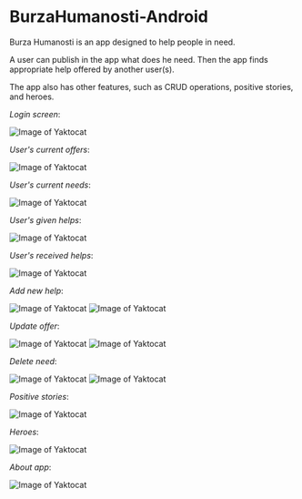 # BurzaHumanosti-Android
Burza Humanosti is an app designed to help people in need. 

A user can publish in the app what does he need. Then the app finds appropriate help offered by another user(s). 

The app also has other features, such as CRUD operations, positive stories, and heroes.

_Login screen_:

![Image of Yaktocat](https://github.com/akire01/BurzaHumanosti-Android/blob/master/screenshots/prijava2.PNG)        
                                                                                                        
_User's current offers_:

![Image of Yaktocat](https://github.com/akire01/BurzaHumanosti-Android/blob/master/screenshots/mojePonude.PNG)

_User's current needs_:

![Image of Yaktocat](https://github.com/akire01/BurzaHumanosti-Android/blob/master/screenshots/mojePotranje.PNG)

_User's given helps_:

![Image of Yaktocat](https://github.com/akire01/BurzaHumanosti-Android/blob/master/screenshots/prona%C4%91enePonude.PNG)

_User's received helps_:

![Image of Yaktocat](https://github.com/akire01/BurzaHumanosti-Android/blob/master/screenshots/prona%C4%91enePotraznje.PNG)

_Add new help_:

![Image of Yaktocat](https://github.com/akire01/BurzaHumanosti-Android/blob/master/screenshots/novaPonuda1.PNG)           ![Image of Yaktocat](https://github.com/akire01/BurzaHumanosti-Android/blob/master/screenshots/novaPonuda2.PNG)

_Update offer_:

![Image of Yaktocat](https://github.com/akire01/BurzaHumanosti-Android/blob/master/screenshots/detaljiPonude1.PNG)        ![Image of Yaktocat](https://github.com/akire01/BurzaHumanosti-Android/blob/master/screenshots/detaljiPonude2.PNG) 

_Delete need_:

![Image of Yaktocat](https://github.com/akire01/BurzaHumanosti-Android/blob/master/screenshots/brisanje1.PNG)             ![Image of Yaktocat](https://github.com/akire01/BurzaHumanosti-Android/blob/master/screenshots/brisanje2.PNG) 

_Positive stories_:

![Image of Yaktocat](https://github.com/akire01/BurzaHumanosti-Android/blob/master/screenshots/pozitivnePrice.PNG)    

_Heroes_:

![Image of Yaktocat](https://github.com/akire01/BurzaHumanosti-Android/blob/master/screenshots/heroji.PNG)    

_About app_:

![Image of Yaktocat](https://github.com/akire01/BurzaHumanosti-Android/blob/master/screenshots/oAplikaciji.PNG)    
